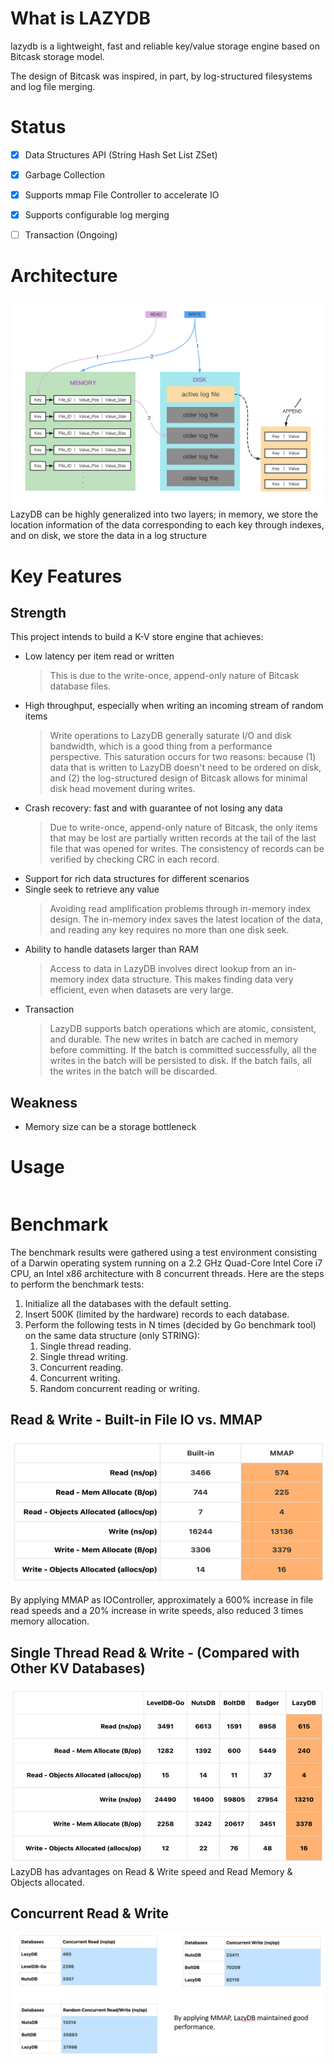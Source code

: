 # What is LAZYDB

lazydb is a lightweight, fast and reliable key/value storage engine based on Bitcask storage model.

The design of Bitcask was inspired, in part, by log-structured filesystems and log file merging.

# Status
- [x] Data Structures API (String Hash Set List ZSet)
- [x] Garbage Collection
- [x] Supports mmap File Controller to accelerate IO
- [x] Supports configurable log merging
- [ ] Transaction (Ongoing)


# Architecture
![docs/imgs/img_1.png](docs/imgs/img_1.png)
LazyDB can be highly generalized into two layers; in memory, we store the location information of the data corresponding to each key through indexes, and on disk, we store the data in a log structure

# Key Features
## Strength
This project intends to build a K-V store engine that achieves:
- Low latency per item read or written
    > This is due to the write-once, append-only nature of Bitcask database files.
- High throughput, especially when writing an incoming stream of random items
    > Write operations to LazyDB generally saturate I/O and disk bandwidth, which is a good thing from a performance perspective. This saturation occurs for two reasons: because (1) data that is written to LazyDB doesn't need to be ordered on disk, and (2) the log-structured design of Bitcask allows for minimal disk head movement during writes.
- Crash recovery: fast and with guarantee of not losing any data
    > Due to write-once, append-only nature of Bitcask, the only items that may be lost are partially written records at the tail of the last file that was opened for writes. The consistency of records can be verified by checking CRC in each record.
- Support for rich data structures for different scenarios
- Single seek to retrieve any value
    > Avoiding read amplification problems through in-memory index design. The in-memory index saves the latest location of the data, and reading any key requires no more than one disk seek.
- Ability to handle datasets larger than RAM
    > Access to data in LazyDB involves direct lookup from an in-memory index data structure. This makes finding data very efficient, even when datasets are very large.
- Transaction
    > LazyDB supports batch operations which are atomic, consistent, and durable. The new writes in batch are cached in memory before committing. If the batch is committed successfully, all the writes in the batch will be persisted to disk. If the batch fails, all the writes in the batch will be discarded.
 
## Weakness
- Memory size can be a storage bottleneck

# Usage

```GO

```

# Benchmark
The benchmark results were gathered using a test environment consisting of a Darwin operating system running on a 2.2 GHz Quad-Core Intel Core i7 CPU, an Intel x86 architecture with 8 concurrent threads.
Here are the steps to perform the benchmark tests:
1. Initialize all the databases with the default setting.
2. Insert 500K (limited by the hardware) records to each database.
3. Perform the following tests in N times (decided by Go benchmark tool) on the same data structure (only STRING):
   1. Single thread reading.
   2. Single thread writing.
   3. Concurrent reading.
   4. Concurrent writing.
   5. Random concurrent reading or writing.

## Read & Write - Built-in File IO vs. MMAP
![docs/imgs/benchmark1.png](docs%2Fimgs%2Fbenchmark1.png)

By applying MMAP as IOController, approximately a 600% increase in file read speeds and a 20% increase in write speeds, also reduced 3 times memory allocation.
## Single Thread Read & Write - (Compared with Other KV Databases)
![benchmark2.png](docs%2Fimgs%2Fbenchmark2.png)
LazyDB has advantages on
Read & Write speed and Read Memory & Objects allocated. 

## Concurrent Read & Write
![benchmark3.png](docs%2Fimgs%2Fbenchmark3.png)